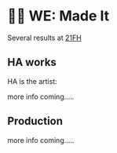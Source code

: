 # 👩‍🎨 WE: Made It


Several results at [21FH](http://www.21fortunehills.com)

## HA works

HA is the artist:

more info coming.....


## Production

more info coming.....



